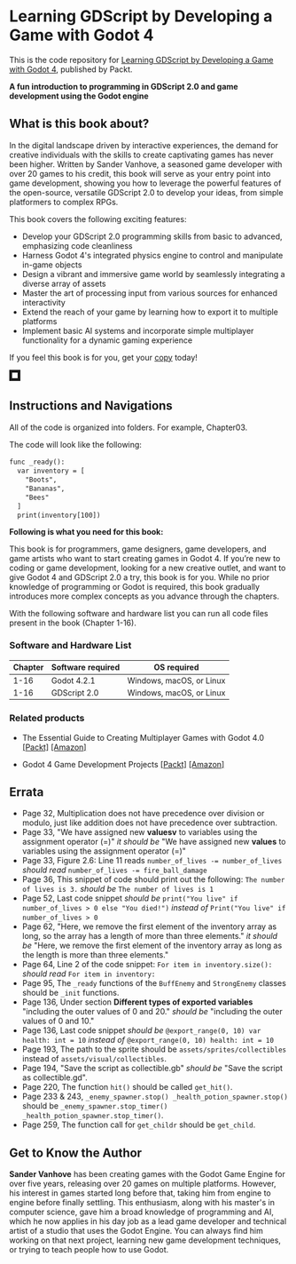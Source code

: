 # Learning GDScript by Developing a Game with Godot 4

<a href="https://www.packtpub.com/product/learning-gdscript-by-developing-a-game-with-godot-4/9781804616987"><img src="https://content.packt.com/B19358/cover_image_small.jpg" alt="" height="256px" align="right"></a>

This is the code repository for [Learning GDScript by Developing a Game with Godot 4](https://www.packtpub.com/product/learning-gdscript-by-developing-a-game-with-godot-4/9781804616987), published by Packt.

**A fun introduction to programming in GDScript 2.0 and game development using the Godot engine**

## What is this book about?
In the digital landscape driven by interactive experiences, the demand for creative individuals with the skills to create captivating games has never been higher. Written by Sander Vanhove, a seasoned game developer with over 20 games to his credit, this book will serve as your entry point into game development, showing you how to leverage the powerful features of the open-source, versatile GDScript 2.0 to develop your ideas, from simple platformers to complex RPGs.
	
This book covers the following exciting features:
* Develop your GDScript 2.0 programming skills from basic to advanced, emphasizing code cleanliness
* Harness Godot 4's integrated physics engine to control and manipulate in-game objects
* Design a vibrant and immersive game world by seamlessly integrating a diverse array of assets
* Master the art of processing input from various sources for enhanced interactivity
* Extend the reach of your game by learning how to export it to multiple platforms
* Implement basic AI systems and incorporate simple multiplayer functionality for a dynamic gaming experience

If you feel this book is for you, get your [copy](https://www.amazon.com/dp/1804616982) today! 

<a href="https://www.packtpub.com/?utm_source=github&utm_medium=banner&utm_campaign=GitHubBanner"><img src="https://raw.githubusercontent.com/PacktPublishing/GitHub/master/GitHub.png" 
alt="https://www.packtpub.com/" border="5" /></a>


## Instructions and Navigations
All of the code is organized into folders. For example, Chapter03.

The code will look like the following:
```gdscript
func _ready():
  var inventory = [
    "Boots",
    "Bananas",
    "Bees"
  ]
  print(inventory[100])
```

**Following is what you need for this book:**

This book is for programmers, game designers, game developers, and game artists who want to start creating games in Godot 4. If you’re new to coding or game development, looking for a new creative outlet, and want to give Godot 4 and GDScript 2.0 a try, this book is for you. While no prior knowledge of programming or Godot is required, this book gradually introduces more complex concepts as you advance through the chapters.

With the following software and hardware list you can run all code files present in the book (Chapter 1-16).

### Software and Hardware List

| Chapter  | Software required    | OS required                      |
| -------- | ---------------------| ---------------------------------|
| 1-16     | Godot 4.2.1          | Windows, macOS, or Linux         |
| 1-16     | GDScript 2.0         | Windows, macOS, or Linux         |


### Related products <Other books you may enjoy>
* The Essential Guide to Creating Multiplayer Games with Godot 4.0 [[Packt]](https://www.packtpub.com/product/the-essential-guide-to-creating-multiplayer-games-with-godot-40/9781803232614) [[Amazon]](https://www.amazon.com/dp/1803232617)

* Godot 4 Game Development Projects [[Packt]](https://www.packtpub.com/product/godot-4-game-development-projects-second-edition/9781804610404) [[Amazon]](https://www.amazon.com/dp/1804610402)

## Errata 
* Page 32, Multiplication does not have precedence over division or modulo, just like addition does not have precedence over subtraction.
* Page 33, "We have assigned new **valuesv** to variables using the assignment operator (=)"  _it should be_  "We have assigned new **values** to variables using the assignment operator (=)"
* Page 33, Figure 2.6: Line 11 reads `number_of_lives -= number_of_lives` _should read_ `number_of_lives -= fire_ball_damage`
* Page 36, This snippet of code should print out the following:
  ``` The number of lives is 3. ```
  _should be_
  ```The number of lives is 1 ```
* Page 52, Last code snippet _should be_ `print("You live" if number_of_lives > 0 else "You died!")` _instead of_ `Print("You live" if number_of_lives > 0`
* Page 62, "Here, we remove the first element of the inventory array as long, so the array has a length of more than three elements." _it should be_ "Here, we remove the first element of the inventory array as long as the length is more than three elements."
* Page 64, Line 2 of the code snippet: `For item in inventory.size():` _should read_ `For item in inventory:`
* Page 95, The `_ready` functions of the `BuffEnemy` and `StrongEnemy` classes should be `_init` functions.
* Page 136, Under section **Different types of exported variables** "including the outer values of 0 and 20." _should be_ "including the outer values of 0 and 10."
* Page 136, Last code snippet _should be_ `@export_range(0, 10) var health: int = 10` _instead of_ `@export_range(0, 10) health: int = 10`
* Page 193, The path to the sprite should be `assets/sprites/collectibles` instead of `assets/visual/collectibles`.
* Page 194, "Save the script as collectible.gb" _should be_ "Save the script as collectible.gd".
* Page 220, The function `hit()` should be called `get_hit()`.
* Page 233 & 243, `_enemy_spawner.stop() _health_potion_spawner.stop()` should be `_enemy_spawner.stop_timer() _health_potion_spawner.stop_timer()`.
* Page 259, The function call for `get_childr` should be `get_child`.


## Get to Know the Author
**Sander Vanhove** 
has been creating games with the Godot Game Engine for over five years, releasing over 20 games on multiple platforms. However, his interest in games started long before that, taking him from engine to engine before finally settling. This enthusiasm, along with his master's in computer science, gave him a broad knowledge of programming and AI, which he now applies in his day job as a lead game developer and technical artist of a studio that uses the Godot Engine. You can always find him working on that next project, learning new game development techniques, or trying to teach people how to use Godot.
